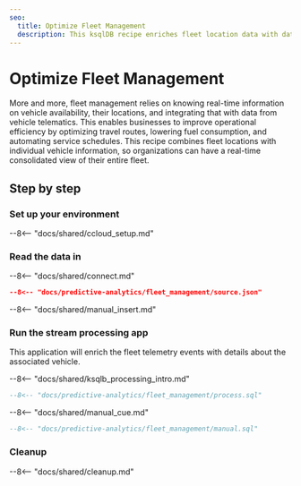 ```yaml
---
seo:
  title: Optimize Fleet Management
  description: This ksqlDB recipe enriches fleet location data with data about each vehicle for a real-time view of consolidated information on the entire fleet.
---
```


# Optimize Fleet Management

More and more, fleet management relies on knowing real-time information on vehicle availability, their locations, and integrating that with data from vehicle telematics. This enables businesses to improve operational efficiency by optimizing travel routes, lowering fuel consumption, and automating service schedules. This recipe combines fleet locations with individual vehicle information, so organizations can have a real-time consolidated view of their entire fleet.

## Step by step

### Set up your environment

--8<-- "docs/shared/ccloud_setup.md"

### Read the data in

--8<-- "docs/shared/connect.md"

```json
--8<-- "docs/predictive-analytics/fleet_management/source.json"
```

--8<-- "docs/shared/manual_insert.md"

### Run the stream processing app

This application will enrich the fleet telemetry events with details about the associated vehicle.

--8<-- "docs/shared/ksqlb_processing_intro.md"

```sql
--8<-- "docs/predictive-analytics/fleet_management/process.sql"
```

--8<-- "docs/shared/manual_cue.md"

```sql
--8<-- "docs/predictive-analytics/fleet_management/manual.sql"
```

### Cleanup

--8<-- "docs/shared/cleanup.md"
